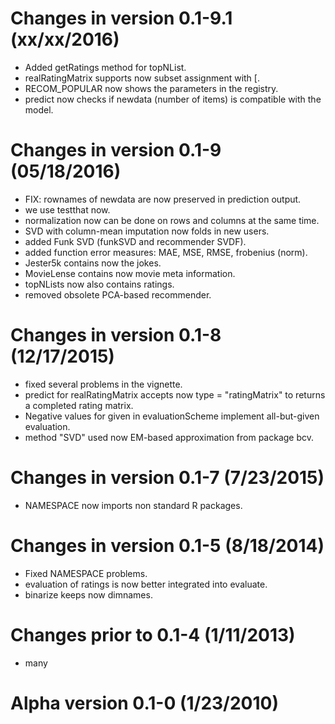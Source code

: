 # Changes in version 0.1-9.1 (xx/xx/2016)

* Added getRatings method for topNList.
* realRatingMatrix supports now subset assignment with [.
* RECOM_POPULAR now shows the parameters in the registry. 
* predict now checks if newdata (number of items) is compatible with the model.  

# Changes in version 0.1-9 (05/18/2016)

* FIX: rownames of newdata are now preserved in prediction output.
* we use testthat now.
* normalization now can be done on rows and columns at the same time.
* SVD with column-mean imputation now folds in new users.
* added Funk SVD (funkSVD and recommender SVDF).
* added function error measures: MAE, MSE, RMSE, frobenius (norm).
* Jester5k contains now the jokes.
* MovieLense contains now movie meta information.
* topNLists now also contains ratings.
* removed obsolete PCA-based recommender.

# Changes in version 0.1-8 (12/17/2015)

* fixed several problems in the vignette.
* predict for realRatingMatrix accepts now type = "ratingMatrix" to returns
  a completed rating matrix.
* Negative values for given in evaluationScheme implement all-but-given 
  evaluation.
* method "SVD" used now EM-based approximation from package bcv.

# Changes in version 0.1-7 (7/23/2015)

* NAMESPACE now imports non standard R packages.

# Changes in version 0.1-5 (8/18/2014)

* Fixed NAMESPACE problems.
* evaluation of ratings is now better integrated into evaluate.
* binarize keeps now dimnames.

# Changes prior to 0.1-4 (1/11/2013)

* many

# Alpha version 0.1-0 (1/23/2010)
